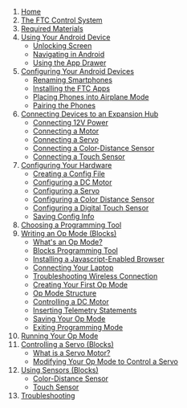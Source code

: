 1.  [Home](https://github.com/ftctechnh/ftc_app/wiki)
2.  [The FTC Control System](https://github.com/ftctechnh/ftc_app/wiki/The-FTC-Control-System)
3.  [Required Materials](https://github.com/ftctechnh/ftc_app/wiki/Required-Materials)
4.  [Using Your Android Device](https://github.com/ftctechnh/ftc_app/wiki/Using-Your-Android-Device)
      * [Unlocking Screen](https://github.com/ftctechnh/ftc_app/wiki/Using-Your-Android-Device#unlocking-your-screen)
      * [Navigating in Android](https://github.com/ftctechnh/ftc_app/wiki/Using-Your-Android-Device#navigating-in-android)
      * [Using the App Drawer](https://github.com/ftctechnh/ftc_app/wiki/Using-Your-Android-Device#using-the-app-drawer)
5.  [Configuring Your Android Devices](https://github.com/ftctechnh/ftc_app/wiki/Configuring-Your-Android-Devices)
      * [Renaming Smartphones](https://github.com/ftctechnh/ftc_app/wiki/Configuring-Your-Android-Devices#renaming-your-smartphones)
      * [Installing the FTC Apps](https://github.com/ftctechnh/ftc_app/wiki/Configuring-Your-Android-Devices#installing-the-ftc-apps)
      * [Placing Phones into Airplane Mode](https://github.com/ftctechnh/ftc_app/wiki/Configuring-Your-Android-Devices#placing-phones-into-airplane-mode-with-wi-fi-on)
      * [Pairing the Phones](https://github.com/ftctechnh/ftc_app/wiki/Configuring-Your-Android-Devices#pairing-the-driver-station-to-the-robot-controller)
6.  [Connecting Devices to an Expansion Hub](https://github.com/ftctechnh/ftc_app/wiki/Connecting-Devices-to-an-Expansion-Hub)
      * [Connecting 12V Power](https://github.com/ftctechnh/ftc_app/wiki/Connecting-Devices-to-an-Expansion-Hub#connecting-12v-power-to-the-expansion-hub)
      * [Connecting a Motor](https://github.com/ftctechnh/ftc_app/wiki/Connecting-Devices-to-an-Expansion-Hub#connecting-a-motor-to-the-expansion-hub)
      * [Connecting a Servo](https://github.com/ftctechnh/ftc_app/wiki/Connecting-Devices-to-an-Expansion-Hub#connecting-a-servo-to-the-expansion-hub)
      * [Connecting a Color-Distance Sensor](https://github.com/ftctechnh/ftc_app/wiki/Connecting-Devices-to-an-Expansion-Hub#connecting-a-color-distance-sensor-to-the-expansion-hub)
      * [Connecting a Touch Sensor](https://github.com/ftctechnh/ftc_app/wiki/Connecting-Devices-to-an-Expansion-Hub#connecting-a-touch-sensor-to-the-expansion-hub)
7.  [Configuring Your Hardware](https://github.com/ftctechnh/ftc_app/wiki/Configuring-Your-Hardware)
      * [Creating a Config File](https://github.com/ftctechnh/ftc_app/wiki/Configuring-Your-Hardware#creating-a-configuration-file)
      * [Configuring a DC Motor](https://github.com/ftctechnh/ftc_app/wiki/Configuring-Your-Hardware#configuring-a-dc-motor)
      * [Configuring a Servo](https://github.com/ftctechnh/ftc_app/wiki/Configuring-Your-Hardware#configuring-a-servo)
      * [Configuring a Color Distance Sensor](https://github.com/ftctechnh/ftc_app/wiki/Configuring-Your-Hardware#configuring-a-color-distance-sensor)
      * [Configuring a Digital Touch Sensor](https://github.com/ftctechnh/ftc_app/wiki/Configuring-Your-Hardware#configuring-a-digital-touch-sensor)
      * [Saving Config Info](https://github.com/ftctechnh/ftc_app/wiki/Configuring-Your-Hardware#saving-the-configuration-information)
8.  [Choosing a Programming Tool](https://github.com/ftctechnh/ftc_app/wiki/Choosing-a-Programming-Tool)
9.  [Writing an Op Mode (Blocks)](https://github.com/ftctechnh/ftc_app/wiki/Writing-an-Op-Mode-with-FTC-Blocks)
      * [What's an Op Mode?](https://github.com/ftctechnh/ftc_app/wiki/Writing-an-Op-Mode-with-FTC-Blocks#whats-an-op-mode)
      * [Blocks Programming Tool](https://github.com/ftctechnh/ftc_app/wiki/Writing-an-Op-Mode-with-FTC-Blocks#the-ftc-blocks-programming-tool)
      * [Installing a Javascript-Enabled Browser](https://github.com/ftctechnh/ftc_app/wiki/Writing-an-Op-Mode-with-FTC-Blocks#installing-a-javascript-enabled-browser)
      * [Connecting Your Laptop](https://github.com/ftctechnh/ftc_app/wiki/Writing-an-Op-Mode-with-FTC-Blocks#connecting-your-laptop-to-the-ftc-blocks-programming-mode-server)
      * [Troubleshooting Wireless Connection](https://github.com/ftctechnh/ftc_app/wiki/Writing-an-Op-Mode-with-FTC-Blocks#troubleshooting-your-wireless-connection)
      * [Creating Your First Op Mode](https://github.com/ftctechnh/ftc_app/wiki/Writing-an-Op-Mode-with-FTC-Blocks#creating-your-first-op-mode)
      * [Op Mode Structure](https://github.com/ftctechnh/ftc_app/wiki/Writing-an-Op-Mode-with-FTC-Blocks#examining-the-structure-of-your-op-mode)
      * [Controlling a DC Motor](https://github.com/ftctechnh/ftc_app/wiki/Writing-an-Op-Mode-with-FTC-Blocks#controlling-a-dc-motor)
      * [Inserting Telemetry Statements](https://github.com/ftctechnh/ftc_app/wiki/Writing-an-Op-Mode-with-FTC-Blocks#inserting-telemetry-statements)
      * [Saving Your Op Mode](https://github.com/ftctechnh/ftc_app/wiki/Writing-an-Op-Mode-with-FTC-Blocks#saving-your-op-mode)
      * [Exiting Programming Mode](https://github.com/ftctechnh/ftc_app/wiki/Writing-an-Op-Mode-with-FTC-Blocks#exiting-programming-mode)
10.  [Running Your Op Mode](https://github.com/ftctechnh/ftc_app/wiki/Running-Your-Op-Mode)
11.  [Controlling a Servo (Blocks)](https://github.com/ftctechnh/ftc_app/wiki/Controlling-a-Servo-(Blocks))
      * [What is a Servo Motor?](https://github.com/ftctechnh/ftc_app/wiki/Controlling-a-Servo-(Blocks)#what-is-a-servo-motor)
      * [Modifying Your Op Mode to Control a Servo](https://github.com/ftctechnh/ftc_app/wiki/Controlling-a-Servo-(Blocks)#modifying-your-op-mode-to-control-a-servo)
12.  [Using Sensors (Blocks)](https://github.com/ftctechnh/ftc_app/wiki/Using-Sensors-(Blocks))
      * [Color-Distance Sensor](https://github.com/ftctechnh/ftc_app/wiki/Using-Sensors-(Blocks)#color-distance-sensor)
      * [Touch Sensor](https://github.com/ftctechnh/ftc_app/wiki/Using-Sensors-(Blocks)#touch-sensor)
13.  [Troubleshooting](https://github.com/ftctechnh/ftc_app/wiki/Troubleshooting)